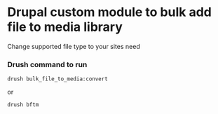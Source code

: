 # Drupal custom module to bulk add file to media library

Change supported file type to your sites need

### Drush command to run ###

```drush bulk_file_to_media:convert```

or

```drush bftm```